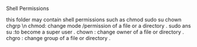 Shell Permissions 

this folder may contain shell permissions 
such as chmod sudo su chown chgrp
\n 
chmod: change mode /permission of a file or a directory .
sudo ans su :to become a super user .
chown : change owner of a file or directory .
chgro : change group of a file or directory .
